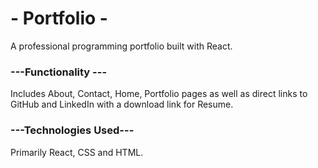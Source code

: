 # - Portfolio -

A professional programming portfolio built with React.

### ---Functionality ---

Includes About, Contact, Home, Portfolio pages as well as direct links to GitHub and LinkedIn with a download link for Resume.

### ---Technologies Used---

Primarily React, CSS and HTML.
